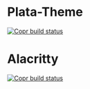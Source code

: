 # Plata-Theme
[![Copr build status](https://copr.fedorainfracloud.org/coprs/mizuo/plata-theme/package/plata-theme/status_image/last_build.png)](https://copr.fedorainfracloud.org/coprs/mizuo/plata-theme/package/plata-theme/)


# Alacritty
[![Copr build status](https://copr.fedorainfracloud.org/coprs/mizuo/alacritty/package/alacritty/status_image/last_build.png)](https://copr.fedorainfracloud.org/coprs/mizuo/alacritty/package/alacritty/)

